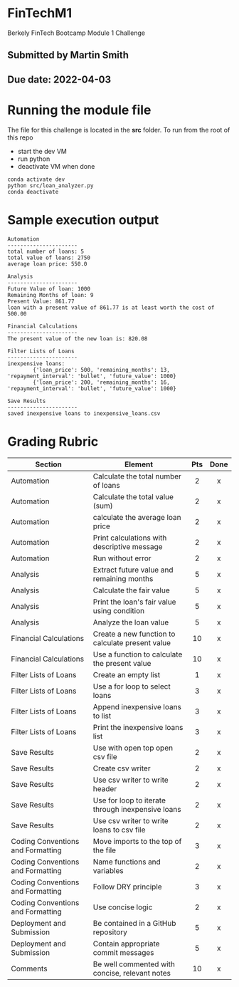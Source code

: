 # FinTechM1
Berkely FinTech Bootcamp Module 1 Challenge

## Submitted by Martin Smith
## Due date: 2022-04-03

# Running the module file
The file for this challenge is located in the **src** folder.
To run from the root of this repo
   * start the dev VM
   * run python
   * deactivate VM when done 
```
conda activate dev
python src/loan_analyzer.py
conda deactivate
``` 

# Sample execution output
```
Automation
----------------------
total number of loans: 5
total value of loans: 2750
average loan price: 550.0

Analysis
----------------------
Future Value of loan: 1000
Remaining Months of loan: 9
Present Value: 861.77
loan with a present value of 861.77 is at least worth the cost of 500.00

Financial Calculations
----------------------
The present value of the new loan is: 820.08

Filter Lists of Loans
----------------------
inexpensive loans:
        {'loan_price': 500, 'remaining_months': 13, 'repayment_interval': 'bullet', 'future_value': 1000}
        {'loan_price': 200, 'remaining_months': 16, 'repayment_interval': 'bullet', 'future_value': 1000}

Save Results
----------------------
saved inexpensive loans to inexpensive_loans.csv

```

# Grading Rubric
| Section    |      Element                                                 |  Pts  |  Done |
|------------|--------------------------------------------------------------|:-----:|:-----:|
| Automation | Calculate the total number of loans                          |   2   |   x   |
| Automation | Calculate the total value (sum)                              |   2   |   x   |
| Automation | calculate the average loan price                             |   2   |   x   |
| Automation | Print calculations with descriptive message                  |   2   |   x   |
| Automation | Run without error                                            |   2   |   x   |
| Analysis   | Extract future value and remaining months                    |   5   |   x   |
| Analysis   | Calculate the fair value                                     |   5   |   x   |
| Analysis   | Print the loan's fair value using condition                  |   5   |   x   |
| Analysis   | Analyze the loan value                                       |   5   |   x   |
| Financial Calculations | Create a new function to calculate present value |  10   |   x   |
| Financial Calculations | Use a function to calculate the present value    |  10   |   x   |
| Filter Lists of Loans | Create an empty list                              |  1    |   x   |
| Filter Lists of Loans | Use a for loop to select loans                    |  3    |   x   |
| Filter Lists of Loans | Append inexpensive loans to list                  |  3    |   x   |
| Filter Lists of Loans | Print the inexpensive loans list                  |  3    |   x   |
| Save Results | Use with open top open csv file                            |  2    |   x   |
| Save Results | Create csv writer                                          |  2    |   x   |
| Save Results | Use csv writer to write header                             |  2    |   x   |
| Save Results | Use for loop to iterate through inexpensive loans          |  2    |   x   |
| Save Results | Use csv writer to write loans to csv file                  |  2    |   x   |
| Coding Conventions and Formatting | Move imports to the top of the file   |  3    |   x   |
| Coding Conventions and Formatting | Name functions and variables          |  2    |   x   |
| Coding Conventions and Formatting | Follow DRY principle                  |  3    |   x   |
| Coding Conventions and Formatting | Use concise logic                     |  2    |   x   |
| Deployment and Submission | Be contained in a GitHub repository           |  5    |   x   |
| Deployment and Submission | Contain appropriate commit messages           |  5    |   x   |
| Comments | Be well commented with concise, relevant notes                 |  10   |   x   |
